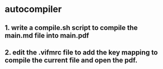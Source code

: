 # autocompiler

## 1. write a compile.sh script to compile the main.md file into main.pdf

## 2. edit the .vifmrc file to add the key mapping <C-r> to compile the current file and open the pdf.

